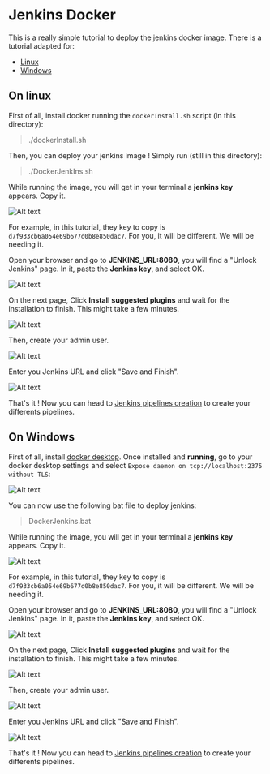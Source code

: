 # Jenkins Docker

This is a really simple tutorial to deploy the jenkins docker image.
There is a tutorial adapted for:
- [Linux](#on-linux)
- [Windows](#on-windows)

## On linux

 First of all, install docker running the `dockerInstall.sh` script (in this directory):

> ./dockerInstall.sh

Then, you can deploy your jenkins image ! Simply run (still in this directory):

> ./DockerJenkIns.sh

While running the image, you will get in your terminal a **jenkins key** appears. Copy it.

![Alt text](readme-images/image-1.png)

For example, in this tutorial, they key to copy is `d7f933cb6a054e69b677d0b8e850dac7`. For you, it will be different. We will be needing it.

Open your browser and go to **JENKINS_URL:8080**, you will find a "Unlock Jenkins" page. In it, paste the **Jenkins key**, and select OK.

![Alt text](readme-images/image-2.png)

On the next page, Click **Install suggested plugins** and wait for the installation to finish. This might take a few minutes.

![Alt text](readme-images/image-3.png)

Then, create your admin user.

![Alt text](readme-images/image-4.png)

Enter you Jenkins URL and click "Save and Finish".

![Alt text](readme-images/image-5.png)

That's it ! Now you can head to [Jenkins pipelines creation](../JenkinsFiles/README.md) to create your differents pipelines.

## On Windows

First of all, install [docker desktop](https://docs.docker.com/desktop/install/windows-install/). Once installed and **running**, go to your docker desktop settings and select `Expose daemon on tcp://localhost:2375 without TLS`:

![Alt text](readme-images/image.png)

You can now use the following bat file to deploy jenkins:

> DockerJenkins.bat

While running the image, you will get in your terminal a **jenkins key** appears. Copy it.

![Alt text](readme-images/image-1.png)

For example, in this tutorial, they key to copy is `d7f933cb6a054e69b677d0b8e850dac7`. For you, it will be different. We will be needing it.

Open your browser and go to **JENKINS_URL:8080**, you will find a "Unlock Jenkins" page. In it, paste the **Jenkins key**, and select OK.

![Alt text](readme-images/image-2.png)

On the next page, Click **Install suggested plugins** and wait for the installation to finish. This might take a few minutes.

![Alt text](readme-images/image-3.png)

Then, create your admin user.

![Alt text](readme-images/image-4.png)

Enter you Jenkins URL and click "Save and Finish".

![Alt text](readme-images/image-5.png)

That's it ! Now you can head to [Jenkins pipelines creation](../JenkinsFiles/README.md) to create your differents pipelines.